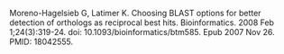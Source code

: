 Moreno-Hagelsieb G, Latimer K. Choosing BLAST options for better detection of orthologs as reciprocal best hits. Bioinformatics. 2008 Feb 1;24(3):319-24. doi: 10.1093/bioinformatics/btm585. Epub 2007 Nov 26. PMID: 18042555.